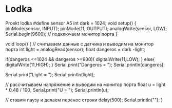 # Lodka
Proekt lodka 
#define sensor A5
int dark = 1024;
void setup() {
  pinMode(sensor, INPUT);
  pinMode(11, OUTPUT);
  analogWrite(sensor, LOW);  
  Serial.begin(9600);   // подключаем монитор порта
}

void loop() {
  // считываем данные с датчика и выводим на монитор порта
  int light = analogRead(sensor);
  float dangeros = dark -light;

  if(dangeros <=1024 && dangeros >=930){
    digitalWrite(11,LOW);
    }
    else{
      digitalWrite(11,HIGH);
      }
  Serial.print("Dangeros = ");
  Serial.println(dangeros);

  Serial.print("Light = ");
  Serial.println(light);

  // рассчитываем напряжение и выводим на монитор порта
  float u = light * 0.48 / 100;
  Serial.print("U = ");
  Serial.println(u);

  // ставим паузу и делаем перенос строки
  delay(500);
  Serial.println("");
}

